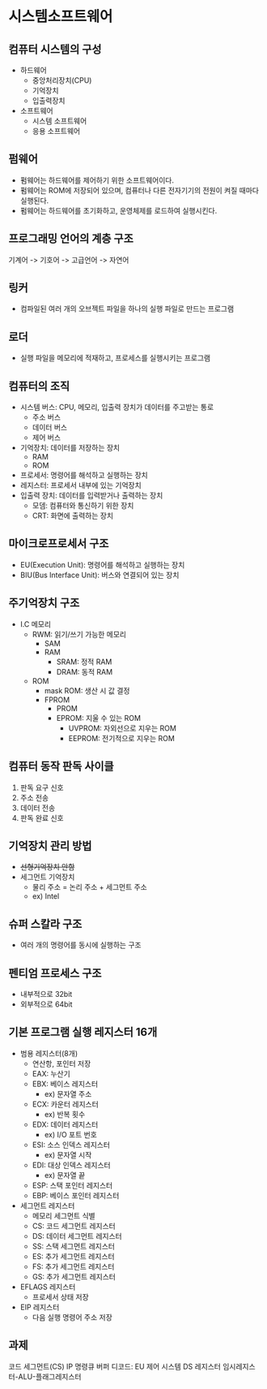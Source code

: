 # 시스템소프트웨어

## 컴퓨터 시스템의 구성

- 하드웨어
  - 중앙처리장치(CPU)
  - 기억장치
  - 입출력장치
- 소프트웨어
  - 시스템 소프트웨어
  - 응용 소프트웨어

## 펌웨어

- 펌웨어는 하드웨어를 제어하기 위한 소프트웨어이다.
- 펌웨어는 ROM에 저장되어 있으며, 컴퓨터나 다른 전자기기의 전원이 켜질 때마다 실행된다.
- 펌웨어는 하드웨어를 초기화하고, 운영체제를 로드하여 실행시킨다.

## 프로그래밍 언어의 계층 구조

기계어 -> 기호어 -> 고급언어 -> 자연어

## 링커

- 컴파일된 여러 개의 오브젝트 파일을 하나의 실행 파일로 만드는 프로그램

## 로더

- 실행 파일을 메모리에 적재하고, 프로세스를 실행시키는 프로그램

## 컴퓨터의 조직

- 시스템 버스: CPU, 메모리, 입출력 장치가 데이터를 주고받는 통로
  - 주소 버스
  - 데이터 버스
  - 제어 버스
- 기억장치: 데이터를 저장하는 장치
  - RAM
  - ROM
- 프로세서: 명령어를 해석하고 실행하는 장치
- 레지스터: 프로세서 내부에 있는 기억장치
- 입출력 장치: 데이터를 입력받거나 출력하는 장치
  - 모뎀: 컴퓨터와 통신하기 위한 장치
  - CRT: 화면에 출력하는 장치

## 마이크로프로세서 구조

- EU(Execution Unit): 명령어를 해석하고 실행하는 장치
- BIU(Bus Interface Unit): 버스와 연결되어 있는 장치

## 주기억장치 구조

- I.C 메모리
  - RWM: 읽기/쓰기 가능한 메모리
    - SAM
    - RAM
      - SRAM: 정적 RAM
      - DRAM: 동적 RAM
  - ROM
    - mask ROM: 생산 시 값 결정
    - FPROM
      - PROM
      - EPROM: 지울 수 있는 ROM
        - UVPROM: 자외선으로 지우는 ROM
        - EEPROM: 전기적으로 지우는 ROM

## 컴퓨터 동작 판독 사이클

1. 판독 요구 신호
2. 주소 전송
3. 데이터 전송
4. 판독 완료 신호

## 기억장치 관리 방법

- ~~선형기억장치 안함~~
- 세그먼트 기억장치
  - 물리 주소 = 논리 주소 + 세그먼트 주소
  - ex) Intel

## 슈퍼 스칼라 구조

- 여러 개의 명령어를 동시에 실행하는 구조

## 펜티엄 프로세스 구조

- 내부적으로 32bit
- 외부적으로 64bit

## 기본 프로그램 실행 레지스터 16개

- 범용 레지스터(8개)
  - 연산항, 포인터 저장
  - EAX: 누산기
  - EBX: 베이스 레지스터
    - ex) 문자열 주소
  - ECX: 카운터 레지스터
    - ex) 반복 횟수
  - EDX: 데이터 레지스터
    - ex) I/O 포트 번호
  - ESI: 소스 인덱스 레지스터
    - ex) 문자열 시작
  - EDI: 대상 인덱스 레지스터
    - ex) 문자열 끝
  - ESP: 스택 포인터 레지스터
  - EBP: 베이스 포인터 레지스터
- 세그먼트 레지스터
  - 메모리 세그먼트 식별
  - CS: 코드 세그먼트 레지스터
  - DS: 데이터 세그먼트 레지스터
  - SS: 스택 세그먼트 레지스터
  - ES: 추가 세그먼트 레지스터
  - FS: 추가 세그먼트 레지스터
  - GS: 추가 세그먼트 레지스터
- EFLAGS 레지스터
  - 프로세서 상태 저장
- EIP 레지스터
  - 다음 실행 명령어 주소 저장

## 과제

코드 세그먼트(CS)
IP
명령큐 버퍼
디코드: EU 제어 시스템
DS
레지스터
임시레지스터-ALU-플래그레지스터
